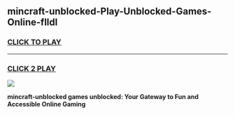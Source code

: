 
## mincraft-unblocked-Play-Unblocked-Games-Online-flldl
<h3>
<a href="https://premium76.site?title=mincraft-unblocked&ref=25A">CLICK TO PLAY</a></h3>
<hr>

<h3>
<a href="https://premium76.site?title=mincraft-unblocked&ref=25A">CLICK 2 PLAY</a>
  
</h3>

<a href="https://premium76.site?title=mincraft-unblocked&ref=25A"><img src="https://clearcache.store/games.png"></a>


**mincraft-unblocked games unblocked: Your Gateway to Fun and Accessible Online Gaming**
